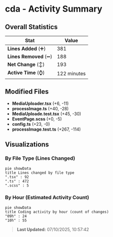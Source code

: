 # cda - Activity Summary 

## Overall Statistics

| Stat                   | Value                                                             |
| ---------------------- | ----------------------------------------------------------------- |
| **Lines Added** (➕)   | 381                                          |
| **Lines Removed** (➖) | 188                                        |
| **Net Change** (↕)    | 193                |
| **Active Time** (⌚)   | 122 minutes |


## Modified Files
- **MediaUploader.tsx** (+6, -11)
- **processImage.ts** (+40, -28)
- **MediaUploade.test.tsx** (+45, -30)
- **EventPage.scss** (+0, -5)
- **config.ts** (+23, -0)
- **processImage.test.ts** (+267, -114)

## Visualizations

### By File Type (Lines Changed)

```mermaid
pie showData
title Lines changed by file type
".tsx" : 92
".ts" : 472
".scss" : 5
```

### By Hour (Estimated Activity Count)

```mermaid
pie showData
title Coding activity by hour (count of changes)
"09h" : 24
"10h" : 55
```


> **Last Updated:** 07/10/2025, 10:57:42